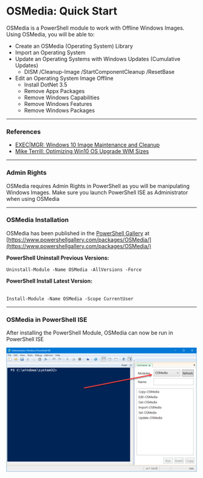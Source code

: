 # OSMedia: Quick Start

OSMedia is a PowerShell module to work with Offline Windows Images.  Using OSMedia, you will be able to:

* Create an OSMedia \(Operating System\) Library
* Import an Operating System
* Update an Operating Systems with Windows Updates \(Cumulative Updates\)
  * DISM /Cleanup-Image /StartComponentCleanup /ResetBase
* Edit an Operating System Image Offline
  * Install DotNet 3.5
  * Remove Appx Packages
  * Remove Windows Capabilities
  * Remove Windows Features
  * Remove Windows Packages

---

### References

* [EXEC\|MGR: Windows 10 Image Maintenance and Cleanup](https://execmgr.net/2018/06/07/windows-10-image-maintenance/)
* [Mike Terrill: Optimizing Win10 OS Upgrade WIM Sizes](https://miketerrill.net/2018/06/23/optimizing-win10-os-upgrade-wim-sizes/)

---

### Admin Rights

OSMedia requires Admin Rights in PowerShell as you will be manipulating Windows Images.  Make sure you launch PowerShell ISE as Administrator when using OSMedia

---

### OSMedia Installation

OSMedia has been published in the [PowerShell Gallery](https://www.powershellgallery.com/) at [https://www.powershellgallery.com/packages/OSMedia/](https://www.powershellgallery.com/packages/OSMedia/)

**PowerShell Uninstall Previous Versions:**

```
Uninstall-Module -Name OSMedia -AllVersions -Force
```

**PowerShell Install Latest Version:**

```

Install-Module -Name OSMedia -Scope CurrentUser
```

---

### OSMedia in PowerShell ISE

After installing the PowerShell Module, OSMedia can now be run in PowerShell ISE

![](/assets/2018-06-25_9-46-08.png)

